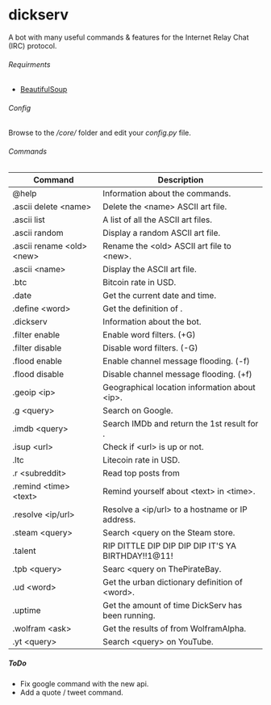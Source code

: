 # dickserv
A bot with many useful commands &amp; features for the Internet Relay Chat (IRC) protocol.

###### Requirments
 - [BeautifulSoup](https://www.crummy.com/software/BeautifulSoup/)

###### Config
Browse to the */core/* folder and edit your *config.py* file.

###### Commands
| Command | Description |
| --- | --- |
| @help | Information about the commands. |
| .ascii delete \<name> | Delete the \<name> ASCII art file. |
| .ascii list | A list of all the ASCII art files. |
| .ascii random | Display a random ASCII art file. |
| .ascii rename \<old> \<new> | Rename the \<old> ASCII art file to \<new>. |
| .ascii \<name> | Display the <name> ASCII art file. |
| .btc | Bitcoin rate in USD. |
| .date | Get the current date and time. |
| .define \<word> | Get the definition of <word>. |
| .dickserv | Information about the bot. |
| .filter enable | Enable word filters. (+G) |
| .filter disable | Disable word filters. (-G) |
| .flood enable | Enable channel message flooding. (-f) |
| .flood disable | Disable channel message flooding. (+f) |
| .geoip \<ip> | Geographical location information about \<ip>. |
| .g \<query> | Search <query> on Google. |
| .imdb \<query> | Search IMDb and return the 1st result for <search>. |
| .isup \<url> | Check if \<url> is up or not. |
| .ltc | Litecoin rate in USD. |
| .r \<subreddit> | Read top posts from <subreddit> |
| .remind \<time> \<text> | Remind yourself about \<text> in \<time>. |
| .resolve \<ip/url> | Resolve a <ip/url> to a hostname or IP address. |
| .steam \<query> | Search \<query on the Steam store. |
| .talent | RIP DITTLE DIP DIP DIP DIP IT\'S YA BIRTHDAY!!1@11! |
| .tpb \<query> | Searc \<query on ThePirateBay. |
| .ud \<word> | Get the urban dictionary definition of \<word>. |
| .uptime | Get the amount of time DickServ has been running. |
| .wolfram \<ask> | Get the results of <query> from WolframAlpha. |
| .yt \<query> | Search \<query> on YouTube. |

##### ToDo
- Fix google command with the new api.
- Add a quote / tweet command.
